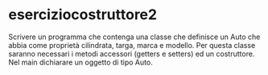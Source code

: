 # eserciziocostruttore2

Scrivere un programma che contenga una classe 
che definisce un Auto che abbia come proprietà
cilindrata, targa, marca e modello.
Per questa classe saranno necessari i metodi 
accessori (getters e setters) ed un costruttore.
Nel main dichiarare un oggetto di tipo Auto.